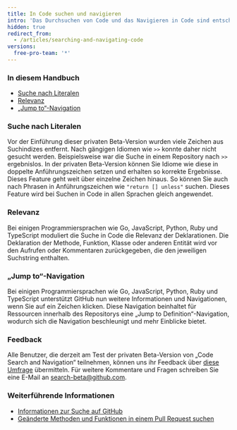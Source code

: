 ```yaml
---
title: In Code suchen und navigieren
intro: 'Das Durchsuchen von Code und das Navigieren in Code sind entscheidende Arbeitsschritte des Entwicklungsworkflows, und GitHub hat es sich zur Aufgabe gemacht, diese Bereiche zu optimieren. Wenn Ihre Organisation am Test der privaten Beta-Version von „Code Search and Navigation“ teilnimmt, stehen Ihnen leistungsstarke neue Such- und Navigationstools zur Verfügung. Wenn Sie weitere Informationen zu dieser privaten Beta-Version wünschen, schreiben Sie eine E-Mail an search-beta@github.com.'
hidden: true
redirect_from:
  - /articles/searching-and-navigating-code
versions:
  free-pro-team: '*'
---
```



### In diesem Handbuch

- [Suche nach Literalen](#literal-code-search)
- [Relevanz](#relevancy)
- [„Jump to“-Navigation](#jump-to-navigation)

### Suche nach Literalen

Vor der Einführung dieser privaten Beta-Version wurden viele Zeichen aus Suchindizes entfernt. Nach gängigen Idiomen wie `>>` konnte daher nicht gesucht werden. Beispielsweise war die Suche in einem Repository nach `>>` ergebnislos. In der privaten Beta-Version können Sie Idiome wie diese in doppelte Anführungszeichen setzen und erhalten so korrekte Ergebnisse. Dieses Feature geht weit über einzelne Zeichen hinaus. So können Sie auch nach Phrasen in Anführungszeichen wie `"return [] unless"` suchen. Dieses Feature wird bei Suchen in Code in allen Sprachen gleich angewendet.

### Relevanz

Bei einigen Programmiersprachen wie Go, JavaScript, Python, Ruby und TypeScript moduliert die Suche in Code die Relevanz der Deklarationen. Die Deklaration der Methode, Funktion, Klasse oder anderen Entität wird vor den Aufrufen oder Kommentaren zurückgegeben, die den jeweiligen Suchstring enthalten.

### „Jump to“-Navigation

Bei einigen Programmiersprachen wie Go, JavaScript, Python, Ruby und TypeScript unterstützt GitHub nun weitere Informationen und Navigationen, wenn Sie auf ein Zeichen klicken. Diese Navigation beinhaltet für Ressourcen innerhalb des Repositorys eine „Jump to Definition“-Navigation, wodurch sich die Navigation beschleunigt und mehr Einblicke bietet.

### Feedback

Alle Benutzer, die derzeit am Test der privaten Beta-Version von „Code Search and Navigation“ teilnehmen, können uns ihr Feedback über [diese Umfrage](https://www.research.net/r/CodeSearch-Navigation) übermitteln. Für weitere Kommentare und Fragen schreiben Sie eine E-Mail an search-beta@github.com.

### Weiterführende Informationen
- [Informationen zur Suche auf GitHub](/articles/about-searching-on-github/)
- [Geänderte Methoden und Funktionen in einem Pull Request suchen](/articles/finding-changed-methods-and-functions-in-a-pull-request/)
